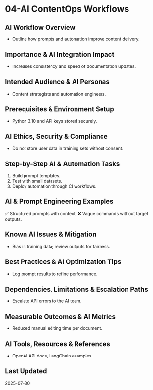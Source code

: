 # 04-AI ContentOps Workflows

## AI Workflow Overview

- Outline how prompts and automation improve content delivery.

## Importance & AI Integration Impact

- Increases consistency and speed of documentation updates.

## Intended Audience & AI Personas

- Content strategists and automation engineers.

## Prerequisites & Environment Setup

- Python 3.10 and API keys stored securely.

## AI Ethics, Security & Compliance

- Do not store user data in training sets without consent.

## Step-by-Step AI & Automation Tasks

1. Build prompt templates.
2. Test with small datasets.
3. Deploy automation through CI workflows.

## AI & Prompt Engineering Examples

✅ Structured prompts with context.
❌ Vague commands without target outputs.

## Known AI Issues & Mitigation

- Bias in training data; review outputs for fairness.

## Best Practices & AI Optimization Tips

- Log prompt results to refine performance.

## Dependencies, Limitations & Escalation Paths

- Escalate API errors to the AI team.

## Measurable Outcomes & AI Metrics

- Reduced manual editing time per document.

## AI Tools, Resources & References

- OpenAI API docs, LangChain examples.

## Last Updated

2025-07-30
